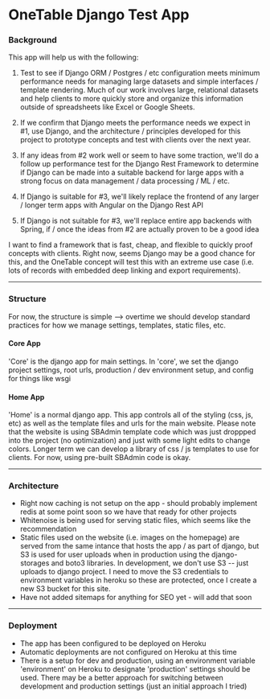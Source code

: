# OneTable Django Test App


### Background

This app will help us with the following:

1. Test to see if Django ORM / Postgres / etc configuration meets minimum performance needs for managing large datasets and simple interfaces / template rendering. Much of our work involves large, relational datasets and help clients to more quickly store and organize this information outside of spreadsheets like Excel or Google Sheets.

2. If we confirm that Django meets the performance needs we expect in #1, use Django, and the architecture / principles developed for this project to prototype concepts and test with clients over the next year.

3. If any ideas from #2 work well or seem to have some traction, we'll do a follow up performance test for the Django Rest Framework to determine if Django can be made into a suitable backend for large apps with a strong focus on data management / data processing / ML / etc.

4. If Django is suitable for #3, we'll likely replace the frontend of any larger / longer term apps with Angular on the Django Rest API

5. If Django is not suitable for #3, we'll replace entire app backends with Spring, if / once the ideas from #2 are actually proven to be a good idea 

I want to find a framework that is fast, cheap, and flexible to quickly proof concepts with clients. Right now, seems Django may be a good chance for this, and the OneTable concept will test this with an extreme use case (i.e. lots of records with embedded deep linking and export requirements).

--------------


### Structure

For now, the structure is simple --> overtime we should develop standard practices for how we manage settings, templates, static files, etc.

#### Core App
'Core' is the django app for main settings. In 'core', we set the django project settings, root urls, production / dev environment setup, and config for things like wsgi

#### Home App
'Home' is a normal django app. This app controls all of the styling (css, js, etc) as well as the template files and urls for the main website. Please note that the website is using SBAdmin template code which was just droppped into the project (no optimization) and just with some light edits to change colors. Longer term we can develop a library of css / js templates to use for clients. For now, using pre-built SBAdmin code is okay.


--------------


### Architecture

- Right now caching is not setup on the app - should probably implement redis at some point soon so we have that ready for other projects
- Whitenoise is being used for serving static files, which seems like the recommendation
- Static files used on the website (i.e. images on the homepage) are served from the same intance that hosts the app / as part of django, but S3 is used for user uploads when in production using the django-storages and boto3 libraries. In development, we don't use S3 -- just uploads to django project. I need to move the S3 credentials to environment variables in heroku so these are protected, once I create a new S3 bucket for this site.
- Have not added sitemaps for anything for SEO yet - will add that soon


--------------


### Deployment

- The app has been configured to be deployed on Heroku
- Automatic deployments are not configured on Heroku at this time
- There is a setup for dev and production, using an environment variable 'environment' on Heroku to designate 'production' settings should be used. There may be a better approach for switching between development and production settings (just an initial approach I tried)



